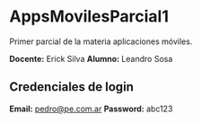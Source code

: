 # AppsMovilesParcial1

Primer parcial de la materia aplicaciones móviles.

**Docente:** Erick Silva
**Alumno:** Leandro Sosa

## Credenciales de login

**Email:** pedro@pe.com.ar
**Password:** abc123
